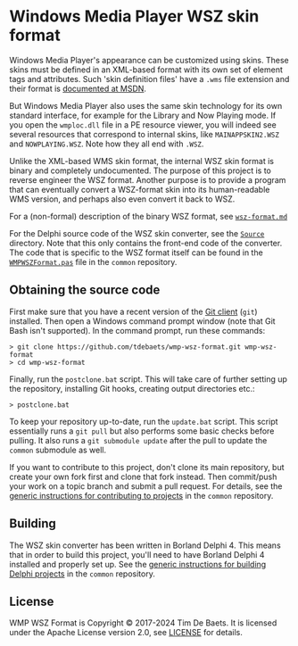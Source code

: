 Windows Media Player WSZ skin format
====================================

Windows Media Player's appearance can be customized using skins. These skins must be defined in an XML-based format with its own set of element tags and attributes. Such 'skin definition files' have a `.wms` file extension and their format is [documented at MSDN](https://msdn.microsoft.com/en-us/library/windows/desktop/dd564354(v=vs.85).aspx).

But Windows Media Player also uses the same skin technology for its own standard interface, for example for the Library and Now Playing mode. If you open the `wmploc.dll` file in a PE resource viewer, you will indeed see several resources that correspond to internal skins, like `MAINAPPSKIN2.WSZ` and `NOWPLAYING.WSZ`. Note how they all end with `.WSZ`.

Unlike the XML-based WMS skin format, the internal WSZ skin format is binary and completely undocumented. The purpose of this project is to reverse engineer the WSZ format. Another purpose is to provide a program that can eventually convert a WSZ-format skin into its human-readable WMS version, and perhaps also even convert it back to WSZ.

For a (non-formal) description of the binary WSZ format, see [`wsz-format.md`](wsz-format.md)

For the Delphi source code of the WSZ skin converter, see the [`Source`](Source) directory. Note that this only contains the front-end code of the converter. The code that is specific to the WSZ format itself can be found in the [`WMPWSZFormat.pas`](https://github.com/tdebaets/common/blob/master/Delphi/LibUser/WMPWSZFormat.pas) file in the `common` repository.

Obtaining the source code
-------------------------

First make sure that you have a recent version of the [Git client](https://git-scm.com/) (`git`) installed. Then open a Windows command prompt window (note that Git Bash isn't supported). In the command prompt, run these commands:
```
> git clone https://github.com/tdebaets/wmp-wsz-format.git wmp-wsz-format
> cd wmp-wsz-format
```

Finally, run the `postclone.bat` script. This will take care of further setting up the repository, installing Git hooks, creating output directories etc.:
```
> postclone.bat
```

To keep your repository up-to-date, run the `update.bat` script. This script essentially runs a `git pull` but also performs some basic checks before pulling. It also runs a `git submodule update` after the pull to update the `common` submodule as well.

If you want to contribute to this project, don't clone its main repository, but create your own fork first and clone that fork instead. Then commit/push your work on a topic branch and submit a pull request. For details, see the [generic instructions for contributing to projects](https://github.com/tdebaets/common/blob/master/CONTRIBUTING.md) in the `common` repository.

Building
--------

The WSZ skin converter has been written in Borland Delphi 4. This means that in order to build this project, you'll need to have Borland Delphi 4 installed and properly set up. See the [generic instructions for building Delphi projects](https://github.com/tdebaets/common/blob/master/Delphi/Building.md) in the `common` repository.

License
-------

WMP WSZ Format is Copyright © 2017-2024 Tim De Baets. It is licensed under the Apache License version 2.0, see [LICENSE](LICENSE) for details.

